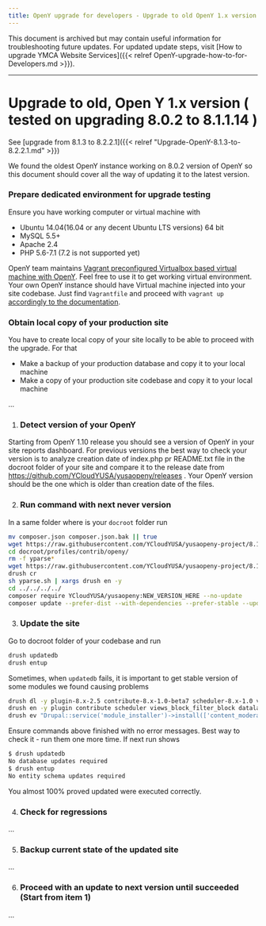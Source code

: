 ```yaml
---
title: OpenY upgrade for developers - Upgrade to old OpenY 1.x version
---
```


This document is archived but may contain useful information for troubleshooting future updates. For updated update steps, visit [How to upgrade YMCA Website Services]({{< relref OpenY-upgrade-how-to-for-Developers.md >}}).

---

Upgrade to old, Open Y 1.x version ( tested on upgrading 8.0.2 to 8.1.1.14 )
=====

See [upgrade from 8.1.3 to 8.2.2.1]({{< relref "Upgrade-OpenY-8.1.3-to-8.2.2.1.md" >}})

We found the oldest OpenY instance working on 8.0.2 version of OpenY so this document should cover all the way of updating it to the latest version.

### Prepare dedicated environment for upgrade testing

Ensure you have working computer or virtual machine with
 - Ubuntu 14.04(16.04 or any decent Ubuntu LTS versions) 64 bit
 - MySQL 5.5+
 - Apache 2.4
 - PHP 5.6-7.1 (7.2 is not supported yet)

OpenY team maintains [Vagrant preconfigured Virtualbox based virtual machine with OpenY](https://github.com/YCloudYUSA/yusaopeny-cibox-vm). Feel free to use it to get working virtual environment.
Your own OpenY instance should have Virtual machine injected into your site codebase. Just find ```Vagrantfile``` and proceed with ```vagrant up``` [accordingly to the documentation](https://github.com/YCloudYUSA/yusaopeny-cibox-vm/blob/master/README.md).

### Obtain local copy of your production site

You have to create local copy of your site locally to be able to proceed with the upgrade.
For that
 - Make a backup of your production database and copy it to your local machine
 - Make a copy of your production site codebase and copy it to your local machine

...

1. ### Detect version of your OpenY

Starting from OpenY 1.10 release you should see a version of OpenY in your site reports dashboard.
For previous versions the best way to check your version is to analyze creation date of index.php pr README.txt file in the docroot folder of your site and compare it to the release date from https://github.com/YCloudYUSA/yusaopeny/releases . Your OpenY version should be the one which is older than creation date of the files.

2. ### Run command with next never version

In a same folder where is your ```docroot``` folder run

```sh
mv composer.json composer.json.bak || true
wget https://raw.githubusercontent.com/YCloudYUSA/yusaopeny-project/8.1.x/composer.json
cd docroot/profiles/contrib/openy/
rm -f yparse*
wget https://raw.githubusercontent.com/YCloudYUSA/yusaopeny-project/8.1.x/scripts/yparse.sh
drush cr
sh yparse.sh | xargs drush en -y
cd ../../../../
composer require YCloudYUSA/yusaopeny:NEW_VERSION_HERE --no-update
composer update --prefer-dist --with-dependencies --prefer-stable --update-with-all-dependencies --no-suggest

```

3. ### Update the site

Go to docroot folder of your codebase and run
```sh
drush updatedb
drush entup
```

Sometimes, when ```updatedb``` fails, it is important to get stable version of some modules we found causing problems
```sh
drush dl -y plugin-8.x-2.5 contribute-8.x-1.0-beta7 scheduler-8.x-1.0 views_block_filter_block datalayer simple_menu_icons rabbit_hole metatag simple_sitemap-8.x-2.9 easy_breadcrumb-8.x-1.6
drush en -y plugin contribute scheduler views_block_filter_block datalayer simple_menu_icons rabbit_hole metatag simple_sitemap || true
drush ev "Drupal::service('module_installer')->install(['content_moderation','openy']);"
```


Ensure commands above finished with no error messages. Best way to check it - run them one more time. If next run shows
```sh
$ drush updatedb
No database updates required                                                                                    [success]
$ drush entup
No entity schema updates required                                                                               [success]
```
You almost 100% proved updated were executed correctly.

4. ### Check for regressions

...

5. ### Backup current state of the updated site

...

6. ### Proceed with an update to next version until succeeded (Start from item 1)

...
